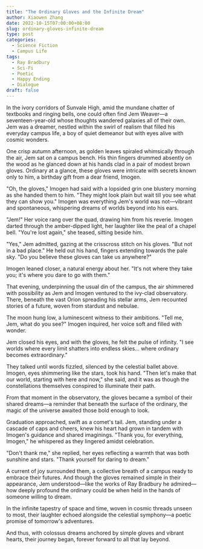 ```yaml
---
title: "The Ordinary Gloves and the Infinite Dream"
author: Xiaowen Zhang
date: 2022-10-15T07:00:00+08:00
slug: ordinary-gloves-infinite-dream
type: post
categories:
  - Science Fiction
  - Campus Life
tags:
  - Ray Bradbury
  - Sci-Fi
  - Poetic
  - Happy Ending
  - Dialogue
draft: false
---
```


In the ivory corridors of Sunvale High, amid the mundane chatter of textbooks and ringing bells, one could often find Jem Weaver—a seventeen-year-old whose thoughts wandered galaxies all of their own. Jem was a dreamer, nestled within the swirl of realism that filled his everyday campus life, a boy of quiet demeanor but with eyes alive with cosmic wonders.

One crisp autumn afternoon, as golden leaves spiraled whimsically through the air, Jem sat on a campus bench. His thin fingers drummed absently on the wood as he glanced down at his hands clad in a pair of modest brown gloves. Ordinary at a glance, these gloves were intricate with secrets known only to him, a birthday gift from a dear friend, Imogen.

"Oh, the gloves," Imogen had said with a lopsided grin one blustery morning as she handed them to him. "They might look plain but wait till you see what they can show you." Imogen was everything Jem's world was not—vibrant and spontaneous, whispering dreams of worlds beyond into his ears.

"Jem!" Her voice rang over the quad, drawing him from his reverie. Imogen darted through the amber-dipped light, her laughter like the peal of a chapel bell. "You're lost again," she teased, sitting beside him.

"Yes," Jem admitted, gazing at the crisscross stitch on his gloves. "But not in a bad place." He held out his hand, fingers extending towards the pale sky. "Do you believe these gloves can take us anywhere?"

Imogen leaned closer, a natural energy about her. "It's not where they take you; it's where you dare to go with them."

That evening, underpinning the usual din of the campus, the air shimmered with possibility as Jem and Imogen ventured to the ivy-clad observatory. There, beneath the vast Orion spreading his stellar arms, Jem recounted stories of a future, woven from stardust and nebulae.

The moon hung low, a luminescent witness to their ambitions. "Tell me, Jem, what do you see?" Imogen inquired, her voice soft and filled with wonder.

Jem closed his eyes, and with the gloves, he felt the pulse of infinity. "I see worlds where every limit shatters into endless skies... where ordinary becomes extraordinary."

They talked until words fizzled, silenced by the celestial ballet above. Imogen, eyes shimmering like the stars, took his hand. "Then let's make that our world, starting with here and now," she said, and it was as though the constellations themselves conspired to illuminate their path.

From that moment in the observatory, the gloves became a symbol of their shared dreams—a reminder that beneath the surface of the ordinary, the magic of the universe awaited those bold enough to look.

Graduation approached, swift as a comet's tail. Jem, standing under a cascade of caps and cheers, knew his heart had grown in tandem with Imogen's guidance and shared imaginings. "Thank you, for everything, Imogen," he whispered as they lingered amidst celebration.

"Don't thank me," she replied, her eyes reflecting a warmth that was both sunshine and stars. "Thank yourself for daring to dream."

A current of joy surrounded them, a collective breath of a campus ready to embrace their futures. And though the gloves remained simple in their appearance, Jem understood—like the works of Ray Bradbury he admired—how deeply profound the ordinary could be when held in the hands of someone willing to dream.

In the infinite tapestry of space and time, woven in cosmic threads unseen to most, their laughter echoed alongside the celestial symphony—a poetic promise of tomorrow's adventures.

And thus, with colossus dreams anchored by simple gloves and vibrant hearts, their journey began, forever forward to all that lay beyond.